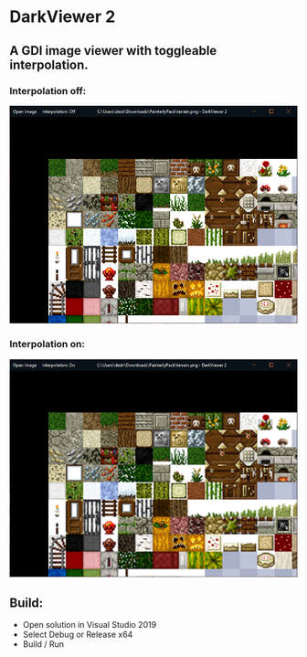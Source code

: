 # DarkViewer 2

## A GDI image viewer with toggleable interpolation.
### Interpolation off:
![interpOff.png](interpOff.png)
### Interpolation on:
![interpOn.png](interpOn.png)

## Build:
- Open solution in Visual Studio 2019
- Select Debug or Release x64
- Build / Run